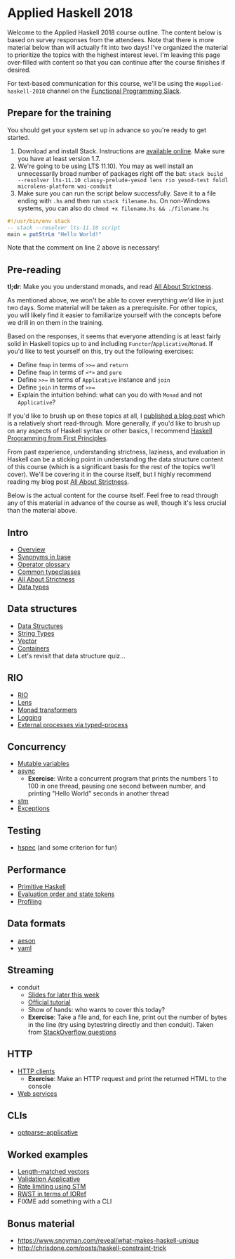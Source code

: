 # Applied Haskell 2018

Welcome to the Applied Haskell 2018 course outline. The content below is based
on survey responses from the attendees. Note that there is more material below
than will actually fit into two days! I've organized the material to prioritize
the topics with the highest interest level. I'm leaving this page over-filled
with content so that you can continue after the course finishes if desired.

For text-based communication for this course, we'll be using the
`#applied-haskell-2018` channel on the [Functional Programming
Slack](https://fpchat-invite.herokuapp.com/).

## Prepare for the training

You should get your system set up in advance so you're ready to get
started.

1. Download and install Stack. Instructions are
   [available online](https://haskell-lang.org/get-started). Make sure
   you have at least version 1.7.
2. We're going to be using LTS 11.10). You may as well install
   an unnecessarily broad number of packages right off the bat:
   `stack build --resolver lts-11.10 classy-prelude-yesod lens rio yesod-test foldl microlens-platform wai-conduit`
3. Make sure you can run the script below successfully. Save it to a
   file ending with `.hs` and then run `stack filename.hs`. On
   non-Windows systems, you can also do `chmod +x filename.hs &&
   ./filename.hs`

```haskell
#!/usr/bin/env stack
-- stack --resolver lts-11.10 script
main = putStrLn "Hello World!"
```

Note that the comment on line 2 above is necessary!

## Pre-reading

__tl;dr__: Make you you understand monads, and read [All About
Strictness](https://www.fpcomplete.com/blog/2017/09/all-about-strictness).

As mentioned above, we won't be able to cover everything we'd like in just two
days. Some material will be taken as a prerequisite. For other topics, you will
likely find it easier to familiarize yourself with the concepts before we drill
in on them in the training.

Based on the responses, it seems that everyone attending is at least fairly
solid in Haskell topics up to and including `Functor`/`Applicative`/`Monad`. If
you'd like to test yourself on this, try out the following exercises:

* Define `fmap` in terms of `>>=` and `return`
* Define `fmap` in terms of `<*>` and `pure`
* Define `>>=` in terms of `Applicative` instance and `join`
* Define `join` in terms of `>>=`
* Explain the intuition behind: what can you do with `Monad` and not `Applicative`?

If you'd like to brush up on these topics at all, I [published a blog
post](https://www.snoyman.com/blog/2017/01/functors-applicatives-and-monads)
which is a relatively short read-through. More generally, if you'd like to
brush up on any aspects of Haskell syntax or other basics, I recommend [Haskell
Programming from First Principles](http://haskellbook.com/).

From past experience, understanding strictness, laziness, and evaluation in
Haskell can be a sticking point in understanding the data structure content of
this course (which is a significant basis for the rest of the topics we'll
cover). We'll be covering it in the course itself, but I highly recommend
reading my blog post [All About
Strictness](https://www.fpcomplete.com/blog/2017/09/all-about-strictness).

Below is the actual content for the course itself. Feel free to read through
any of this material in advance of the course as well, though it's less crucial
than the material above.

## Intro

* [Overview](overview.md)
* [Synonyms in base](https://haskell-lang.org/tutorial/synonyms)
* [Operator glossary](https://haskell-lang.org/tutorial/operators)
* [Common typeclasses](common-typeclasses.md)
* [All About Strictness](https://www.fpcomplete.com/blog/2017/09/all-about-strictness)
* [Data types](data-types.md)

## Data structures

* [Data Structures](data-structures.md)
* [String Types](string-types.md)
* [Vector](vector.md)
* [Containers](containers.md)
* Let's revisit that data structure quiz...

## RIO

* [RIO](rio.md)
* [Lens](lens.md)
* [Monad transformers](monad-transformers.md)
* [Logging](logging.md)
* [External processes via typed-process](https://haskell-lang.org/library/typed-process)

## Concurrency

* [Mutable variables](mutable-variables.md)
* [async](https://haskell-lang.org/library/async)
    * __Exercise__: Write a concurrent program that prints the numbers
      1 to 100 in one thread, pausing one second between number, and
      printing "Hello World" seconds in another thread
* [stm](https://haskell-lang.org/library/stm)
* [Exceptions](exceptions.md)

## Testing

* [hspec](hspec.md) (and some criterion for fun)

## Performance

* [Primitive Haskell](primitive.md)
* [Evaluation order and state tokens](https://wiki.haskell.org/Evaluation_order_and_state_tokens)
* [Profiling](profiling.md)

## Data formats

* [aeson](https://haskell-lang.org/library/aeson)
* [yaml](yaml.md)

## Streaming

* conduit
    * [Slides for later this week](https://www.snoyman.com/reveal/conduit-yesod)
    * [Official tutorial](https://haskell-lang.org/library/conduit)
    * Show of hands: who wants to cover this today?
    * __Exercise__: Take a file and, for each line, print out the
      number of bytes in the line (try using bytestring directly and
      then conduit). Taken from
      [StackOverflow questions](http://stackoverflow.com/questions/42675764/read-large-lines-in-huge-file-without-buffering/42676477#42676477)

## HTTP

* [HTTP clients](https://haskell-lang.org/library/http-client)
    * __Exercise__: Make an HTTP request and print the returned HTML to the console
* [Web services](web-services.md)

## CLIs

* [optparse-applicative](https://haskell-lang.org/library/optparse-applicative)

## Worked examples

* [Length-matched vectors](examples/length-matched-vectors.md)
* [Validation Applicative](examples/validation-applicative.md)
* [Rate limiting using STM](https://github.com/snoyberg/rate-limit)
* [RWST in terms of IORef](https://gist.github.com/snoyberg/7ac111bc873be6a361e452adb5454cb9)
* FIXME add something with a CLI

## Bonus material

* https://www.snoyman.com/reveal/what-makes-haskell-unique
* http://chrisdone.com/posts/haskell-constraint-trick
